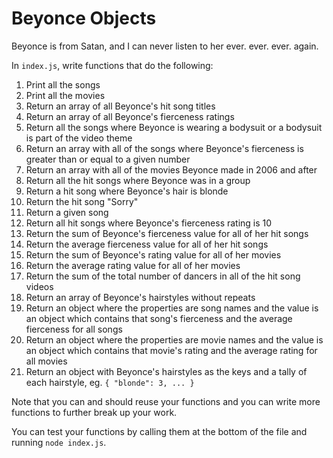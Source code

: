 # Beyonce Objects


Beyonce is from Satan, and I can never listen to her ever. ever. ever. again.


In `index.js`, write functions that do the following:

1. Print all the songs
2. Print all the movies
3. Return an array of all Beyonce's hit song titles
4. Return an array of all Beyonce's fierceness ratings
5. Return all the songs where Beyonce is wearing a bodysuit or a bodysuit is part of the video theme
6. Return an array with all of the songs where Beyonce's fierceness is greater than or equal to a given number
7. Return an array with all of the movies Beyonce made in 2006 and after
8. Return all the hit songs where Beyonce was in a group
9. Return a hit song where Beyonce's hair is blonde
10. Return the hit song "Sorry"
11. Return a given song
12. Return all hit songs where Beyonce's fierceness rating is 10
13. Return the sum of Beyonce's fierceness value for all of her hit songs
14. Return the average fierceness value for all of her hit songs
15. Return the sum of Beyonce's rating value for all of her movies
16. Return the average rating value for all of her movies
17. Return the sum of the total number of dancers in all of the hit song videos
18. Return an array of Beyonce's hairstyles without repeats
19. Return an object where the properties are song names and the value is an object which contains that song's fierceness and the average fierceness for all songs
20. Return an object where the properties are movie names and the value is an object which contains that movie's rating and the average rating for all movies
21. Return an object with Beyonce's hairstyles as the keys and a tally of each hairstyle, eg. `{ "blonde": 3, ... }`

Note that you can and should reuse your functions and you can write more functions to further break up your work.

You can test your functions by calling them at the bottom of the file and running `node index.js`.
